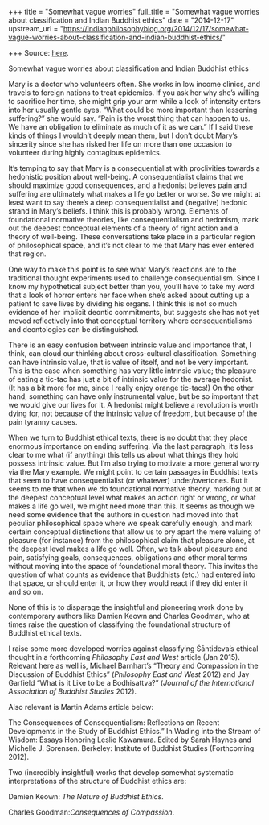 +++
title = "Somewhat vague worries"
full_title = "Somewhat vague worries about classification and Indian Buddhist ethics"
date = "2014-12-17"
upstream_url = "https://indianphilosophyblog.org/2014/12/17/somewhat-vague-worries-about-classification-and-indian-buddhist-ethics/"

+++
Source: [here](https://indianphilosophyblog.org/2014/12/17/somewhat-vague-worries-about-classification-and-indian-buddhist-ethics/).

Somewhat vague worries about classification and Indian Buddhist ethics   

Mary is a doctor who volunteers often. She works in low income clinics,
and travels to foreign nations to treat epidemics. If you ask her why
she’s willing to sacrifice her time, she might grip your arm while a
look of intensity enters into her usually gentle eyes. “What could be
more important than lessening suffering?” she would say. “Pain is the
worst thing that can happen to us. We have an obligation to eliminate
as much of it as we can.” If I said these kinds of things I wouldn’t
deeply mean them, but I don’t doubt Mary’s sincerity since she has
risked her life on more than one occasion to volunteer during highly
contagious epidemics.

It’s temping to say that Mary is a consequentialist with proclivities
towards a hedonistic position about well-being. A consequentialist
claims that we should maximize good consequences, and a hedonist
believes pain and suffering are ultimately what makes a life go better
or worse. So we might at least want to say there’s a deep
consequentialist and (negative) hedonic strand in Mary’s beliefs. I
think this is probably wrong. Elements of foundational normative
theories, like consequentialism and hedonism, mark out the deepest
conceptual elements of a theory of right action and a theory of
well-being. These conversations take place in a particular region of
philosophical space, and it’s not clear to me that Mary has ever entered
that region.

One way to make this point is to see what Mary’s reactions are to the
traditional thought experiments used to challenge consequentialism.
Since I know my hypothetical subject better than you, you’ll have to
take my word that a look of horror enters her face when she’s asked
about cutting up a patient to save lives by dividing his organs. I
think this is not so much evidence of her implicit deontic commitments,
but suggests she has not yet moved reflectively into that conceptual
territory where consequentialisms and deontologies can be distinguished.

There is an easy confusion between intrinsic value and importance that,
I think, can cloud our thinking about cross-cultural classification.
Something can have intrinsic value, that is value of itself, and not be
very important. This is the case when something has very little
intrinsic value; the pleasure of eating a tic-tac has just a bit of
intrinsic value for the average hedonist. (It has a bit more for me,
since I really enjoy orange tic-tacs!) On the other hand, something can
have only instrumental value, but be so important that we would give our
lives for it. A hedonist might believe a revolution is worth dying for,
not because of the intrinsic value of freedom, but because of the pain
tyranny causes.

When we turn to Buddhist ethical texts, there is no doubt that they
place enormous importance on ending suffering. Via the last paragraph,
it’s less clear to me what (if anything) this tells us about what things
they hold possess intrinsic value. But I’m also trying to motivate a
more general worry via the Mary example. We might point to certain
passages in Buddhist texts that seem to have consequentialist (or
whatever) under/overtones. But it seems to me that when we do
foundational normative theory, marking out at the deepest conceptual
level what makes an action right or wrong, or what makes a life go well,
we might need more than this. It seems as though we need some evidence
that the authors in question had moved into that peculiar philosophical
space where we speak carefully enough, and mark certain conceptual
distinctions that allow us to pry apart the mere valuing of pleasure
(for instance) from the philosophical claim that pleasure alone, at the
deepest level makes a life go well. Often, we talk about pleasure and
pain, satisfying goals, consequences, obligations and other moral terms
without moving into the space of foundational moral theory. This
invites the question of what counts as evidence that Buddhists (etc.)
had entered into that space, or should enter it, or how they would react
if they did enter it and so on.

None of this is to disparage the insightful and pioneering work done by
contemporary authors like Damien Keown and Charles Goodman, who at times
raise the question of classifying the foundational structure of Buddhist
ethical texts.

I raise some more developed worries against classifying Śāntideva’s
ethical thought in a forthcoming *Philosophy East and West* article (Jan
2015). Relevant here as well is, Michael Barnhart’s “Theory and
Compassion in the Discussion of Buddhist Ethics” (*Philosophy East and
West* 2012) and Jay Garfield “What is it Like to be a Bodhisattva?”
(*Journal of the International Association of Buddhist Studies* 2012).

Also relevant is Martin Adams article below:

The Consequences of Consequentialism: Reflections on Recent Developments
in the Study of Buddhist Ethics.” In Wading into the Stream of Wisdom:
Essays Honoring Leslie Kawamura. Edited by Sarah Haynes and Michelle J.
Sorensen. Berkeley: Institute of Buddhist Studies (Forthcoming 2012).

Two (incredibly insightful) works that develop somewhat systematic
interpretations of the structure of Buddhist ethics are:

Damien Keown: *The Nature of Buddhist Ethics*.

Charles Goodman:*Consequences of Compassion*.
